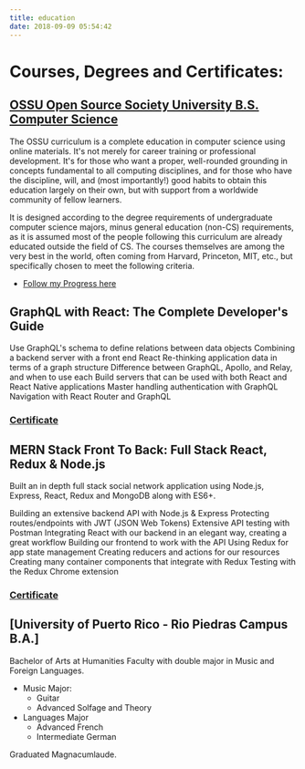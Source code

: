 ```yaml
---
title: education
date: 2018-09-09 05:54:42
---
```


# Courses, Degrees and Certificates:

## [OSSU Open Source Society University B.S. Computer Science](https://github.com/dasmedium/computer-science)

The OSSU curriculum is a complete education in computer science using online materials. It's not merely for career training or professional development. It's for those who want a proper, well-rounded grounding in concepts fundamental to all computing disciplines, and for those who have the discipline, will, and (most importantly!) good habits to obtain this education largely on their own, but with support from a worldwide community of fellow learners.

It is designed according to the degree requirements of undergraduate computer science majors, minus general education (non-CS) requirements, as it is assumed most of the people following this curriculum are already educated outside the field of CS. The courses themselves are among the very best in the world, often coming from Harvard, Princeton, MIT, etc., but specifically chosen to meet the following criteria.

- [Follow my Progress here](http://bit.ly/Ossutrack)

## GraphQL with React: The Complete Developer's Guide

Use GraphQL's schema to define relations between data objects
Combining a backend server with a front end React
Re-thinking application data in terms of a graph structure
Difference between GraphQL, Apollo, and Relay, and when to use each
Build servers that can be used with both React and React Native applications
Master handling authentication with GraphQL
Navigation with React Router and GraphQL

### [Certificate](http://bit.ly/graqhqlcert)

## MERN Stack Front To Back: Full Stack React, Redux & Node.js

Built an in depth full stack social network application using Node.js, Express, React, Redux and MongoDB along with ES6+.

Building an extensive backend API with Node.js & Express
Protecting routes/endpoints with JWT (JSON Web Tokens)
Extensive API testing with Postman
Integrating React with our backend in an elegant way, creating a great workflow
Building our frontend to work with the API
Using Redux for app state management
Creating reducers and actions for our resources
Creating many container components that integrate with Redux
Testing with the Redux Chrome extension

### [Certificate](http://bit.ly/merncert)

## [University of Puerto Rico - Rio Piedras Campus B.A.]

Bachelor of Arts at Humanities Faculty with double major in Music and Foreign Languages.

- Music Major:
  - Guitar
  - Advanced Solfage and Theory
- Languages Major
  - Advanced French
  - Intermediate German

Graduated Magnacumlaude.
